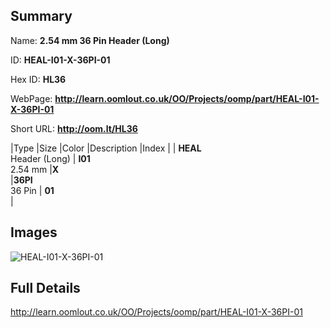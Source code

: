 

## Summary
 
Name: __2.54 mm 36 Pin Header (Long)__

ID: __HEAL-I01-X-36PI-01__

Hex ID: __HL36__

WebPage: __http://learn.oomlout.co.uk/OO/Projects/oomp/part/HEAL-I01-X-36PI-01__

Short URL: __http://oom.lt/HL36__


|Type   |Size   |Color   |Description   |Index   |
| __HEAL__ <br>Header (Long)  | __I01__<br>2.54 mm   |__X__<br>    |__36PI__<br>36 Pin    | __01__<br>  |


## Images
![HEAL-I01-X-36PI-01](http://oomlout.com/oomp-gen/parts/HEAL-I01-X-36PI-01/HEAL-I01-X-36PI-01_420.jpg)

## Full Details

 http://learn.oomlout.co.uk/OO/Projects/oomp/part/HEAL-I01-X-36PI-01

